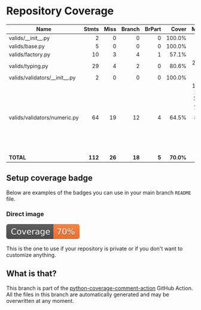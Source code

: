 # Repository Coverage



| Name                              |    Stmts |     Miss |   Branch |   BrPart |     Cover |   Missing |
|---------------------------------- | -------: | -------: | -------: | -------: | --------: | --------: |
| valids/\_\_init\_\_.py            |        2 |        0 |        0 |        0 |    100.0% |           |
| valids/base.py                    |        5 |        0 |        0 |        0 |    100.0% |           |
| valids/factory.py                 |       10 |        3 |        4 |        1 |     57.1% |     24-27 |
| valids/typing.py                  |       29 |        4 |        2 |        0 |     80.6% | 25, 36-38 |
| valids/validators/\_\_init\_\_.py |        2 |        0 |        0 |        0 |    100.0% |           |
| valids/validators/numeric.py      |       64 |       19 |       12 |        4 |     64.5% |19, 22-24, 29, 32-34, 47, 52, 72, 80, 88, 96, 104, 112, 120, 128, 136 |
|                         **TOTAL** |  **112** |   **26** |   **18** |    **5** | **70.0%** |           |


## Setup coverage badge

Below are examples of the badges you can use in your main branch `README` file.

### Direct image

[![Coverage badge](https://github.com/mvp-projects/valids/raw/python-coverage-comment-action-data/badge.svg)](https://github.com/mvp-projects/valids/tree/python-coverage-comment-action-data)

This is the one to use if your repository is private or if you don't want to customize anything.



## What is that?

This branch is part of the
[python-coverage-comment-action](https://github.com/marketplace/actions/python-coverage-comment)
GitHub Action. All the files in this branch are automatically generated and may be
overwritten at any moment.